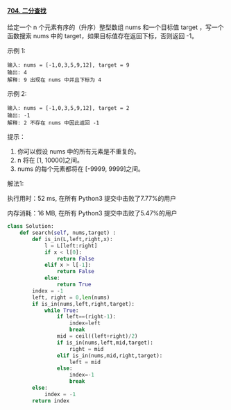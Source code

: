 #### [704. 二分查找](https://leetcode-cn.com/problems/binary-search/)



给定一个 n 个元素有序的（升序）整型数组 nums 和一个目标值 target  ，写一个函数搜索 nums 中的 target，如果目标值存在返回下标，否则返回 -1。


示例 1:

```
输入: nums = [-1,0,3,5,9,12], target = 9
输出: 4
解释: 9 出现在 nums 中并且下标为 4
```


示例 2:

```
输入: nums = [-1,0,3,5,9,12], target = 2
输出: -1
解释: 2 不存在 nums 中因此返回 -1
```


提示：

1. 你可以假设 nums 中的所有元素是不重复的。
2. n 将在 [1, 10000]之间。
3. nums 的每个元素都将在 [-9999, 9999]之间。

解法1:

执行用时：52 ms, 在所有 Python3 提交中击败了7.77%的用户

内存消耗：16 MB, 在所有 Python3 提交中击败了5.47%的用户

```python
class Solution:
    def search(self, nums,target) : 
        def is_in(L,left,right,x):
            l = L[left:right]
            if x < l[0]:
                return False
            elif x > l[-1]:
                return False
            else:
                return True
        index = -1
        left, right = 0,len(nums)
        if is_in(nums,left,right,target):
            while True:
                if left==(right-1):
                    index=left
                    break
                mid = ceil((left+right)/2)
                if is_in(nums,left,mid,target):
                    right = mid
                elif is_in(nums,mid,right,target):
                    left = mid
                else:
                    index=-1
                    break
        else:
            index = -1
        return index
            
```

